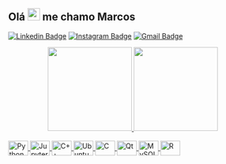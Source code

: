 
<h2 align = "justify"> 
  Olá <img src="https://media.giphy.com/media/hvRJCLFzcasrR4ia7z/giphy.gif" width="25px"> me chamo Marcos
</h2>

<p align = "justify">

  [![Linkedin Badge](https://img.shields.io/badge/-Marcos_Rocha-blue?style=flat-square&logo=Linkedin&logoColor=white&link=https://www.linkedin.com/in/dev-marcos/)](https://www.linkedin.com/in/dev-marcos/)
  [![Instagram Badge](https://img.shields.io/badge/-Marcos%20Rocha-E4405F?style=flat-square&logo=instagram&logoColor=white&link=https://www.instagram.com/eusoumarcosrocha/)](https://www.instagram.com/eusoumarcosrocha/)
  [![Gmail Badge](https://img.shields.io/badge/-marcosr@usp.br-c14438?style=flat-square&logo=Gmail&logoColor=white&link=mailto:marcosviniciusrochadasilva@gmail.com)](mailto:marcosviniciusrochadasilva@gmail.com)
  
</p>

<div align="center">
  
  <a href="https://github.com/dev-marcos">
  <img height="170em" src="https://github-readme-stats.vercel.app/api?username=dev-marcos&show_icons=true&theme=dark&include_all_commits=true&count_private=true"/>
  <img height="170em" src="https://github-readme-stats.vercel.app/api/top-langs/?username=dev-marcos&layout=compact&langs_count=8&theme=dark"/>
    
</div><br>
  
<div style="display: inline_block">
  
  <img align="center" alt="Python" height="30" width="40" src="https://cdn.jsdelivr.net/gh/devicons/devicon/icons/python/python-original.svg" />
  <img align="center" alt="Jupyter" height="30" width="40" src="https://cdn.jsdelivr.net/gh/devicons/devicon/icons/jupyter/jupyter-original-wordmark.svg" />
  <img align="center" alt="C++" height="30" width="40" src="https://cdn.jsdelivr.net/gh/devicons/devicon/icons/cplusplus/cplusplus-original.svg" />
  <img align="center" alt="Ubuntu" height="30" width="40" src="https://cdn.jsdelivr.net/gh/devicons/devicon/icons/arduino/arduino-original.svg" />
  <img align="center" alt="C" height="30" width="40" 
  src="https://cdn.jsdelivr.net/gh/devicons/devicon/icons/java/java-original.svg" />
  <img align="center" alt="Qt" height="30" width="40" 
  src="https://cdn.jsdelivr.net/gh/devicons/devicon/icons/qt/qt-original.svg" />

  <img align="center" alt="MySQL" height="30" width="40" src="https://cdn.jsdelivr.net/gh/devicons/devicon/icons/mysql/mysql-original.svg" />
  <img align="center" alt="R" height="30" width="40" 
  src="https://cdn.jsdelivr.net/gh/devicons/devicon/icons/r/r-original.svg" />

  
     
</div>
